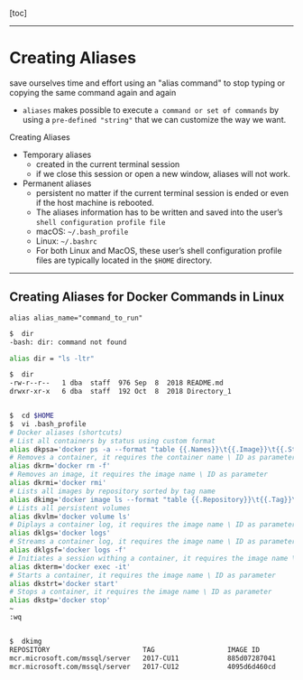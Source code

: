 <!-- ---
title: Linux - Creating Aliases
date: 2020-11-01 11:11:11 -0400
categories: [31Linux, Sysadmin]
tags: [Linux, Sysadmin]
math: true
image: 
--- -->

[toc]

---

# Creating Aliases

save ourselves time and effort using an "alias command" to stop typing or copying the same command again and again
- `aliases` makes possible to execute `a command or set of commands` by using a `pre-defined "string"` that we can customize the way we want.


Creating Aliases
- Temporary aliases
  - created in the current terminal session
  - if we close this session or open a new window, aliases will not work.
- Permanent aliases
  - persistent no matter if the current terminal session is ended or even if the host machine is rebooted. 
  - The aliases information has to be written and saved into the user’s `shell configuration profile file`
  - macOS: `~/.bash_profile`
  - Linux: `~/.bashrc`
  - For both Linux and MacOS, these user’s shell configuration profile files are typically located in the `$HOME` directory.



---

## Creating Aliases for Docker Commands in Linux


`alias alias_name="command_to_run"`


```bash
$  dir
-bash: dir: command not found

alias dir = "ls -ltr"

$  dir
-rw-r--r--   1 dba  staff  976 Sep  8  2018 README.md
drwxr-xr-x   6 dba  staff  192 Oct  8  2018 Directory_1


$  cd $HOME
$  vi .bash_profile
# Docker aliases (shortcuts)
# List all containers by status using custom format
alias dkpsa='docker ps -a --format "table {{.Names}}\t{{.Image}}\t{{.Status}}"'
# Removes a container, it requires the container name \ ID as parameter
alias dkrm='docker rm -f'
# Removes an image, it requires the image name \ ID as parameter
alias dkrmi='docker rmi'
# Lists all images by repository sorted by tag name
alias dkimg='docker image ls --format "table {{.Repository}}\t{{.Tag}}\t{{.ID}}" | sort'
# Lists all persistent volumes
alias dkvlm='docker volume ls'
# Diplays a container log, it requires the image name \ ID as parameter
alias dklgs='docker logs'
# Streams a container log, it requires the image name \ ID as parameter
alias dklgsf='docker logs -f'
# Initiates a session withing a container, it requires the image name \ ID as parameter followed by the word "bash"
alias dkterm='docker exec -it'
# Starts a container, it requires the image name \ ID as parameter
alias dkstrt='docker start'
# Stops a container, it requires the image name \ ID as parameter
alias dkstp='docker stop'
~
:wq


$  dkimg
REPOSITORY                       TAG                  IMAGE ID
mcr.microsoft.com/mssql/server   2017-CU11            885d07287041
mcr.microsoft.com/mssql/server   2017-CU12            4095d6d460cd
```
